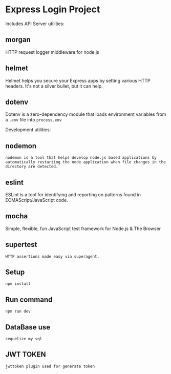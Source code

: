 # Express Login Project

Includes API Server utilities:

 ## morgan
   HTTP request logger middleware for node.js

## helmet
  Helmet helps you secure your Express apps by setting various HTTP headers. It's not a silver bullet, but it can help.

 ## dotenv
  Dotenv is a zero-dependency module that loads environment variables from a `.env` file into `process.env`

Development utilities:

  ## nodemon

    nodemon is a tool that helps develop node.js based applications by automatically restarting the node application when file changes in the directory are detected.

  ## eslint
   ESLint is a tool for identifying and reporting on patterns found in ECMAScript/JavaScript code.

  ## mocha
   Simple, flexible, fun JavaScript test framework for Node.js & The Browser 

   ## supertest
    HTTP assertions made easy via superagent.

## Setup
```
npm install

```
## Run command
```
npm run dev
```
## DataBase use
```
sequelize my sql
```
## JWT TOKEN
```
jwttoken plugin used for generate token
```